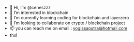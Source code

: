 - 👋 Hi, I’m @ceneszzz
- 👀 I’m interested in blockchain
- 🌱 I’m currently learning coding for blockchain and layerzero
- 💞️ I’m looking to collaborate on crypto / blockchain project  
- 📫 you can reach me on email : yogissaputra@hotmail.com
- thx!

<!---
ceneszzz/ceneszzz is a ✨ special ✨ repository because its `README.md` (this file) appears on your GitHub profile.
You can click the Preview link to take a look at your changes.
--->

